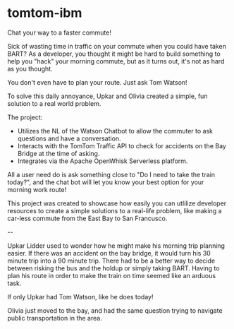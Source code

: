 # tomtom-ibm

Chat your way to a faster commute!

Sick of wasting time in traffic on your commute when you could have taken BART? As a developer, you thought it might be hard to build something to help you "hack" your morning commute, but as it turns out, it's not as hard as you thought.

You don't even have to plan your route. Just ask Tom Watson!

To solve this daily annoyance, Upkar and Olivia created a simple, fun solution to a real world problem.

The project:

- Utilizes the NL of the Watson Chatbot to allow the commuter to ask questions and have a conversation.
- Interacts with the TomTom Traffic API to check for accidents on the Bay Bridge at the time of asking.
- Integrates via the Apache OpenWhisk Serverless platform.

All a user need do is ask something close to "Do I need to take the train today?", and the chat bot will let you know your best option for your morning work route!

This project was created to showcase how easily you can utlilize developer resources to create a simple solutions to a real-life problem, like making a car-less commute from the East Bay to San Francusco.

--

Upkar Lidder used to wonder how he might make his morning trip planning easier. If there was an accident on the bay bridge, it would turn his 30 minute trip into a 90 minute trip. There had to be a better way to decide between risking the bus and the holdup or simply taking BART. Having to plan his route in order to make the train on time seemed like an arduous task.

If only Upkar had Tom Watson, like he does today!

Olivia just moved to the bay, and had the same question trying to navigate public transportation in the area.

